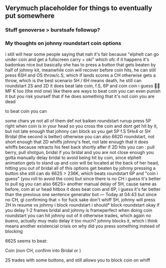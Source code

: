 ## Verymuch placeholder for things to eventually put somewhere


### Stuff genoverse > burstsafe followup?


### My thoughts on johnny roundstart coin options

i still will hear some people saying that nah it's fair because "elphelt can go under coin and get a fullscreen carry + oki"
which ofc
if it happens
it's  badonkas nice
but basically she has to press a button that gets beaten by half of johnny kit, meanwhile coin will recover before coin hits, he can still press 6SH and OS throw/c.S, which if lands scores a CH
otherwise gets a throw, which is the best scenario
5H / 6H means death, he still can roundstart 2S and 2D
it does beat late coin, f.S, 6P and coin coin i guess 🤷‍♂️
MF  K too (the mid one)
like there are ways to beat coin
you can even punish it
but you risk yourself that if he does something that it's not coin you are dead 

to beat coin you can

some chars ye
not all of them
def not baiken
roundstart runup press 5P right when coin is in your head so you cross the coin and dont get hit by it, but not late enough that johnny can block so you get 5P f.S 5Hx4 or 5H Bridal (the second is better)
otherwise you can also 662D roundstart, not short enough that 2D whiffs johnny's feet, not late enough that it does whiffs because retracts his feet back shortly after
if 2D hits you can : pull berry, pull shotgun, bridal
if you bridal and you are not close enough you gotta manually delay bridal to avoid being hit by coin, since elphelt animation gets to stand up and coin will be located at the back of her head, hitting you out of bridal
all of this options get beaten by johnny pressing a button
she still can do 662S > 236K, which beats roundstart 6P and "coin i guess"
(you roll to avoid the coin)
but since there is no CH i guess it's better to pull sg
you can also 662S> another manual delay of 5H, cause same as before, coin at ur head hitbox
it does beat coin and 6P, i guess it's far better than the previous one
sentence generator bot — Today at 04:43
but since no CH, gl confirming that > for fuck sake don't whiff 5H, johnny will press 2H
in resume
vs johnny
i block roundstart
i should* block roundstart
okay
if you delay 1-2 frames bridal and johnny is frameperfect when doing coin roundstart
you can hit johnny out of it
otherwise trades, which again no bueno, actually muy malo
delay it too much? johnny blocks it, which i think means another existencial crisis on why did you press something instead of blocking




662S seems to beat:

Coin (non CH, confirm into Bridal or )


2S trades with some buttons, and still allows you to block coin on whiff